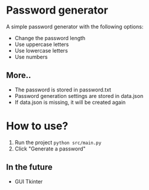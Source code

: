 # Password generator

A simple password generator with the following options:
- Change the password length
- Use uppercase letters
- Use lowercase letters
- Use numbers
## More..
- The password is stored in password.txt
- Password generation settings are stored in data.json
- If data.json is missing, it will be created again

# How to use?
1. Run the project `python src/main.py`
2. Click "Generate a password"

## In the future
- GUI Tkinter
